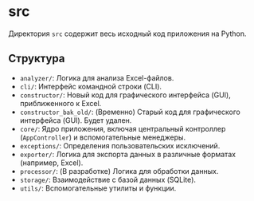 # src

Директория `src` содержит весь исходный код приложения на Python.

## Структура

* `analyzer/`: Логика для анализа Excel-файлов.
* `cli/`: Интерфейс командной строки (CLI).
* `constructor/`: Новый код для графического интерфейса (GUI), приближенного к Excel.
* `constructor_bak_old/`: (Временно) Старый код для графического интерфейса (GUI). Будет удален.
* `core/`: Ядро приложения, включая центральный контроллер (`AppController`) и вспомогательные менеджеры.
* `exceptions/`: Определения пользовательских исключений.
* `exporter/`: Логика для экспорта данных в различные форматах (например, Excel).
* `processor/`: (В разработке) Логика для обработки данных.
* `storage/`: Взаимодействие с базой данных (SQLite).
* `utils/`: Вспомогательные утилиты и функции.
